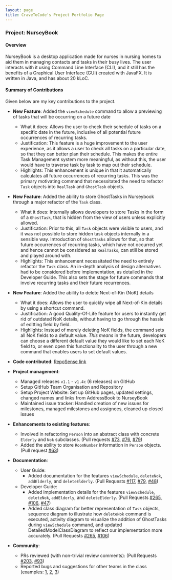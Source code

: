 ```yaml
---
layout: page
title: CraveToCode's Project Portfolio Page
---
```


### Project: NurseyBook

#### Overview

NurseyBook is a desktop application made for nurses in nursing homes to aid them in managing contacts and tasks in their busy lives. The user interacts with it using Command Line Interface (CLI),
and it still has the benefits of a Graphical User Interface (GUI) created with JavaFX. It is written in Java, and has about 20 kLoC.

#### Summary of Contributions

Given below are my key contributions to the project.

* **New Feature**: Added the `viewSchedule` command to allow a previewing of tasks that will be occurring on a future date
  * What it does: Allows the user to check their schedule of tasks on a specific date in the future, inclusive of all potential future occurrences of recurring tasks.
  * Justification: This feature is a huge improvement to the user experience, as it allows a user to check all tasks on a particular date, so that they can better plan their schedule. This makes the entire Task Management system more meaningful, as without this, the user would have to traverse task by task to map out their schedule.
  * Highlights: This enhancement is unique in that it automatically calculates all future occurrences of recurring tasks. This was the primary motivating command that necessitated the need to refactor `Task` objects into `RealTask` and `GhostTask` objects.


* **New Feature**: Added the ability to store GhostTasks in Nurseybook through a major refactor of the `Task` class.
  * What it does: Internally allows developers to store Tasks in the form of a `GhostTask`, that is hidden from the view of users unless explicitly allowed.
  * Justification: Prior to this, all `Task` objects were visible to users, and it was not possible to store hidden task objects internally in a sensible way. Introduction of `GhostTasks` allows for that, so that future occurrences of recurring tasks, which have not occurred yet and hence cannot be considered as `RealTasks`, can still be stored and played around with.
  * Highlights: This enhancement necessitated the need to entirely refactor the `Task` class. An in-depth analysis of design alternatives had to be considered before implementation, as detailed in the Developer Guide. This also sets the stage for future commands that involve recurring tasks and their future recurrences.


* **New Feature**: Added the ability to delete Next-of-Kin (NoK) details
  * What it does: Allows the user to quickly wipe all Next-of-Kin details by using a shortcut command.
  * Justification: A good Quality-Of-Life feature for users to instantly get rid of outdated NoK details, without having to go through the hassle of editting field by field.
  * Highlights: Instead of merely deleting NoK fields, the command sets all NoK fields to a default value. _This means_ in the future, developers can choose a different default value they would like to set each NoK field to, or even open this functionality to the user through a new command that enables users to set default values.  
  
* **Code contributed**: [RepoSense link](https://nus-cs2103-ay2122s1.github.io/tp-dashboard/?search=&sort=groupTitle&sortWithin=title&since=2021-09-17&timeframe=commit&mergegroup=&groupSelect=groupByRepos&breakdown=false&tabOpen=true&tabType=authorship&tabAuthor=CraveToCode&tabRepo=AY2122S1-CS2103T-F13-2%2Ftp%5Bmaster%5D&authorshipIsMergeGroup=false&authorshipFileTypes=docs~functional-code~test-code~other&authorshipIsBinaryFileTypeChecked=false)

* **Project management**:
  * Managed releases `v1.1` - `v1.4c` (6 releases) on GitHub
  * Setup GitHub Team Organisation and Repository
  * Setup Project Website: Set up GitHub pages, updated settings, changed names and links from AddressBook to NurseyBook
  * Maintained issue tracker: Handled creation of new issues for milestones, managed milestones and assignees, cleaned up closed issues

* **Enhancements to existing features**:
  * Involved in refactoring `Person` into an abstract class with concrete `Elderly` and `Nok` subclasses. (Pull requests [\#73](https://github.com/AY2122S1-CS2103T-F13-2/tp/pull/73), [\#76](https://github.com/AY2122S1-CS2103T-F13-2/tp/pull/76), [\#79](https://github.com/AY2122S1-CS2103T-F13-2/tp/pull/79))
  * Added the ability to store `RoomNumber` information in `Person` objects. (Pull request [\#63](https://github.com/AY2122S1-CS2103T-F13-2/tp/pull/63))

* **Documentation**:
  * User Guide:
    * Added documentation for the features `viewSchedule`, `deleteNok`, `addElderly`, and `deleteElderly`. (Pull Requests [\#117](https://github.com/AY2122S1-CS2103T-F13-2/tp/pull/117), [\#79](https://github.com/AY2122S1-CS2103T-F13-2/tp/pull/79), [\#48](https://github.com/AY2122S1-CS2103T-F13-2/tp/pull/48))
  * Developer Guide:
    * Added implementation details for the features `viewSchedule`, `deleteNok`, `addElderly`, and `deleteElderly`. (Pull Requests [\#265](https://github.com/AY2122S1-CS2103T-F13-2/tp/pull/265), [\#106](https://github.com/AY2122S1-CS2103T-F13-2/tp/pull/106), [\#47](https://github.com/AY2122S1-CS2103T-F13-2/tp/pull/47))
    * Added class diagram for better representation of `Task` objects, sequence diagram to illustrate how `deleteNok` command is executed, 
    activity diagram to visualize the addition of GhostTasks during `viewSchedule` command, and updated DetailedModelClassDiagram to reflect our implementation more accurately. (Pull Requests [\#265](https://github.com/AY2122S1-CS2103T-F13-2/tp/pull/265), [\#106](https://github.com/AY2122S1-CS2103T-F13-2/tp/pull/106))
* **Community**:
  * PRs reviewed (with non-trivial review comments): (Pull Requests [\#203](https://github.com/AY2122S1-CS2103T-F13-2/tp/pull/203), [\#93](https://github.com/AY2122S1-CS2103T-F13-2/tp/pull/93))
  * Reported bugs and suggestions for other teams in the class (examples: [1](https://github.com/AY2122S1-CS2103T-F12-3/tp/issues/147), [2](https://github.com/AY2122S1-CS2103T-F12-3/tp/issues/125), [3](https://github.com/AY2122S1-CS2103T-F12-3/tp/issues/120))
  
